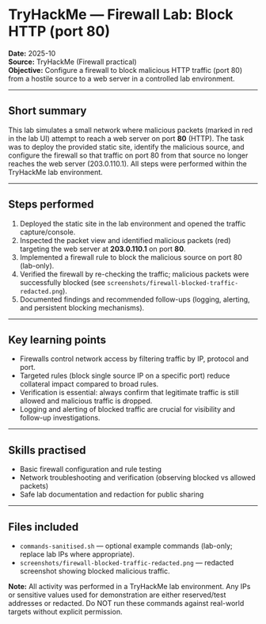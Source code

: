# TryHackMe — Firewall Lab: Block HTTP (port 80)

**Date:** 2025-10  
**Source:** TryHackMe (Firewall practical)  
**Objective:** Configure a firewall to block malicious HTTP traffic (port 80) from a hostile source to a web server in a controlled lab environment.

---

## Short summary
This lab simulates a small network where malicious packets (marked in red in the lab UI) attempt to reach a web server on port **80** (HTTP). The task was to deploy the provided static site, identify the malicious source, and configure the firewall so that traffic on port 80 from that source no longer reaches the web server (203.0.110.1). All steps were performed within the TryHackMe lab environment.

---

## Steps performed
1. Deployed the static site in the lab environment and opened the traffic capture/console.  
2. Inspected the packet view and identified malicious packets (red) targeting the web server at **203.0.110.1** on port **80**.  
3. Implemented a firewall rule to block the malicious source on port 80 (lab-only).  
4. Verified the firewall by re-checking the traffic; malicious packets were successfully blocked (see `screenshots/firewall-blocked-traffic-redacted.png`).  
5. Documented findings and recommended follow-ups (logging, alerting, and persistent blocking mechanisms).

---

## Key learning points
- Firewalls control network access by filtering traffic by IP, protocol and port.  
- Targeted rules (block single source IP on a specific port) reduce collateral impact compared to broad rules.  
- Verification is essential: always confirm that legitimate traffic is still allowed and malicious traffic is dropped.  
- Logging and alerting of blocked traffic are crucial for visibility and follow-up investigations.

---

## Skills practised
- Basic firewall configuration and rule testing  
- Network troubleshooting and verification (observing blocked vs allowed packets)  
- Safe lab documentation and redaction for public sharing

---

## Files included
- `commands-sanitised.sh` — optional example commands (lab-only; replace lab IPs where appropriate).  
- `screenshots/firewall-blocked-traffic-redacted.png` — redacted screenshot showing blocked malicious traffic.

**Note:** All activity was performed in a TryHackMe lab environment. Any IPs or sensitive values used for demonstration are either reserved/test addresses or redacted. Do NOT run these commands against real-world targets without explicit permission.
